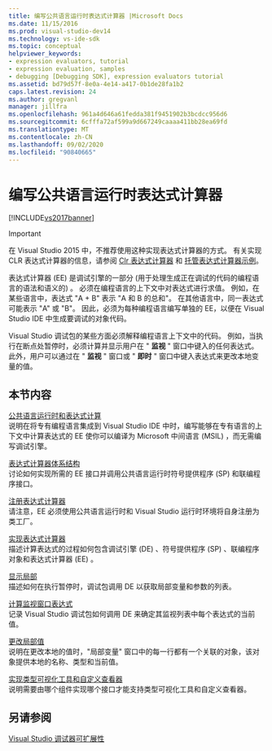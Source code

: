 ```yaml
---
title: 编写公共语言运行时表达式计算器 |Microsoft Docs
ms.date: 11/15/2016
ms.prod: visual-studio-dev14
ms.technology: vs-ide-sdk
ms.topic: conceptual
helpviewer_keywords:
- expression evaluators, tutorial
- expression evaluation, samples
- debugging [Debugging SDK], expression evaluators tutorial
ms.assetid: bd79d57f-8e0a-4e14-a417-0b1de28fa1b2
caps.latest.revision: 24
ms.author: gregvanl
manager: jillfra
ms.openlocfilehash: 961a4d646a61fedda381f9451902b3bcdcc956d6
ms.sourcegitcommit: 6cfffa72af599a9d667249caaaa411bb28ea69fd
ms.translationtype: MT
ms.contentlocale: zh-CN
ms.lasthandoff: 09/02/2020
ms.locfileid: "90840665"
---
```

# <a name="writing-a-common-language-runtime-expression-evaluator"></a>编写公共语言运行时表达式计算器
[!INCLUDE[vs2017banner](../../includes/vs2017banner.md)]

> [!IMPORTANT]
> 在 Visual Studio 2015 中，不推荐使用这种实现表达式计算器的方式。 有关实现 CLR 表达式计算器的信息，请参阅 [Clr 表达式计算器](https://github.com/Microsoft/ConcordExtensibilitySamples/wiki/CLR-Expression-Evaluators) 和 [托管表达式计算器示例](https://github.com/Microsoft/ConcordExtensibilitySamples/wiki/Managed-Expression-Evaluator-Sample)。  
  
 表达式计算器 (EE) 是调试引擎的一部分 (用于处理生成正在调试的代码的编程语言的语法和语义的) 。 必须在编程语言的上下文中对表达式进行求值。 例如，在某些语言中，表达式 "A + B" 表示 "A 和 B 的总和"。 在其他语言中，同一表达式可能表示 "A" 或 "B"。 因此，必须为每种编程语言编写单独的 EE，以便在 Visual Studio IDE 中生成要调试的对象代码。  
  
 Visual Studio 调试包的某些方面必须解释编程语言上下文中的代码。 例如，当执行在断点处暂停时，必须计算并显示用户在 " **监视** " 窗口中键入的任何表达式。 此外，用户可以通过在 " **监视** " 窗口或 " **即时** " 窗口中键入表达式来更改本地变量的值。  
  
## <a name="in-this-section"></a>本节内容  
 [公共语言运行时和表达式计算](../../extensibility/debugger/common-language-runtime-and-expression-evaluation.md)  
 说明在将专有编程语言集成到 Visual Studio IDE 中时，编写能够在专有语言的上下文中计算表达式的 EE 使你可以编译为 Microsoft 中间语言 (MSIL) ，而无需编写调试引擎。  
  
 [表达式计算器体系结构](../../extensibility/debugger/expression-evaluator-architecture.md)  
 讨论如何实现所需的 EE 接口并调用公共语言运行时符号提供程序 (SP) 和联编程序接口。  
  
 [注册表达式计算器](../../extensibility/debugger/registering-an-expression-evaluator.md)  
 请注意，EE 必须使用公共语言运行时和 Visual Studio 运行时环境将自身注册为类工厂。  
  
 [实现表达式计算器](../../extensibility/debugger/implementing-an-expression-evaluator.md)  
 描述计算表达式的过程如何包含调试引擎 (DE) 、符号提供程序 (SP) 、联编程序对象和表达式计算器 (EE) 。  
  
 [显示局部](../../extensibility/debugger/displaying-locals.md)  
 描述如何在执行暂停时，调试包调用 DE 以获取局部变量和参数的列表。  
  
 [计算监视窗口表达式](../../extensibility/debugger/evaluating-a-watch-window-expression.md)  
 记录 Visual Studio 调试包如何调用 DE 来确定其监视列表中每个表达式的当前值。  
  
 [更改局部值](../../extensibility/debugger/changing-the-value-of-a-local.md)  
 说明在更改本地的值时，"局部变量" 窗口中的每一行都有一个关联的对象，该对象提供本地的名称、类型和当前值。  
  
 [实现类型可视化工具和自定义查看器](../../extensibility/debugger/implementing-type-visualizers-and-custom-viewers.md)  
 说明需要由哪个组件实现哪个接口才能支持类型可视化工具和自定义查看器。  
  
## <a name="see-also"></a>另请参阅  
 [Visual Studio 调试器可扩展性](../../extensibility/debugger/visual-studio-debugger-extensibility.md)
